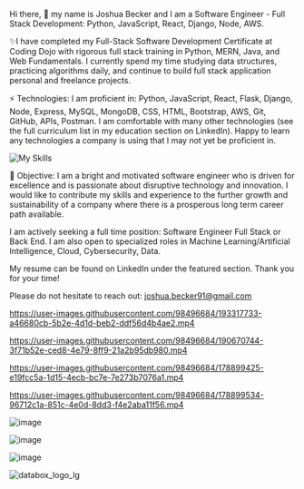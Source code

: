 Hi there, 👋 my name is Joshua Becker and I am a Software Engineer - Full Stack Development: Python, JavaScript, React, Django, Node, AWS.

✨I have completed my Full-Stack Software Development Certificate at Coding Dojo with rigorous full stack training in Python, MERN, Java, and Web Fundamentals. I currently spend my time studying data structures, practicing algorithms daily, and continue to build full stack application personal and freelance projects.

⚡ Technologies: I am proficient in: Python, JavaScript, React, Flask, Django, Node, Express, MySQL, MongoDB, CSS, HTML, Bootstrap, AWS, Git, GitHub, APIs, Postman. I am comfortable with many other technologies (see the full curriculum list in my education section on LinkedIn). Happy to learn any technologies a company is using that I may not yet be proficient in.

![My Skills](https://skillicons.dev/icons?i=py,js,react,flask,django,nodejs,express,mysql,mongodb,css,html,bootstrap,aws,git,github)

🌱 Objective: I am a bright and motivated software engineer who is driven for excellence and is passionate about disruptive technology and innovation. I would like to contribute my skills and experience to the further growth and sustainability of a company where there is a prosperous long term career path available.

I am actively seeking a full time position: Software Engineer Full Stack or Back End.
I am also open to specialized roles in Machine Learning/Artificial Intelligence, Cloud, Cybersecurity, Data.

My resume can be found on LinkedIn under the featured section. Thank you for your time!

Please do not hesitate to reach out: joshua.becker91@gmail.com



https://user-images.githubusercontent.com/98496684/193317733-a46680cb-5b2e-4d1d-beb2-ddf56d4b4ae2.mp4

https://user-images.githubusercontent.com/98496684/190670744-3f71b52e-ced8-4e79-8ff9-21a2b95db980.mp4

https://user-images.githubusercontent.com/98496684/178899425-e19fcc5a-1d15-4ecb-bc7e-7e273b7076a1.mp4

https://user-images.githubusercontent.com/98496684/178899534-96712c1a-851c-4e0d-8dd3-f4e2aba11f56.mp4

![image](https://user-images.githubusercontent.com/98496684/191680231-0ed0942b-2e3a-4af0-865b-7ffb3d8e774c.png)

![image](https://user-images.githubusercontent.com/98496684/188943090-6e14e459-7c79-4c60-b516-a3776c70ace2.png)

![image](https://user-images.githubusercontent.com/98496684/189730273-681831d0-cf0d-4df1-914a-5edfd10a9f0e.png)

![databox_logo_lg](https://user-images.githubusercontent.com/98496684/197374503-c799e866-0368-498f-b539-80d75cb11341.png)

<!--
**joshuabecker91/joshuabecker91** is a ✨ _special_ ✨ repository because its `README.md` (this file) appears on your GitHub profile.

-->
